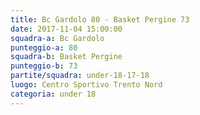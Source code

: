 ```yaml
---
title: Bc Gardolo 80 - Basket Pergine 73
date: 2017-11-04 15:00:00
squadra-a: Bc Gardolo
punteggio-a: 80
squadra-b: Basket Pergine
punteggio-b: 73
partite/squadra: under-18-17-18
luogo: Centro Sportivo Trento Nord
categoria: under 18
---
```


